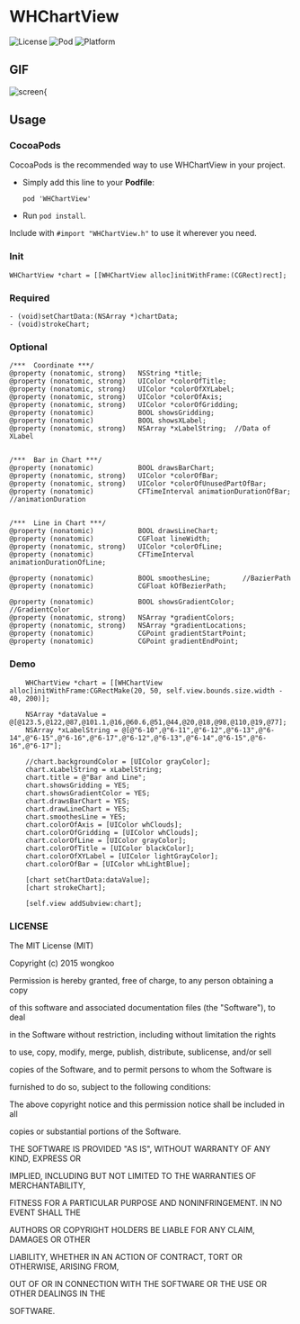 # WHChartView

![License](https://img.shields.io/badge/License-MIT-orange.svg)
![Pod](https://img.shields.io/badge/Pod-v1.0.3-green.svg)
![Platform](https://img.shields.io/badge/Platform-iOS-bl.svg)

## GIF

![screen{](https://raw.githubusercontent.com/wongkoo/WHChartView/master/Presentation/WHChartView1-0-3.gif)

## Usage

### CocoaPods

CocoaPods is the recommended way to use WHChartView in your project.    

- Simply add this line to your **Podfile**: 
  
  `pod 'WHChartView'`
  
- Run `pod install`.

Include with `#import "WHChartView.h"` to use it wherever you need.

### Init

``` objc
WHChartView *chart = [[WHChartView alloc]initWithFrame:(CGRect)rect];
```

### Required

``` objc
- (void)setChartData:(NSArray *)chartData;
- (void)strokeChart;
```

### Optional

``` objc
/***  Coordinate ***/
@property (nonatomic, strong)   NSString *title;
@property (nonatomic, strong)   UIColor *colorOfTitle;
@property (nonatomic, strong)   UIColor *colorOfXYLabel;
@property (nonatomic, strong)   UIColor *colorOfAxis;
@property (nonatomic, strong)   UIColor *colorOfGridding;
@property (nonatomic)           BOOL showsGridding;
@property (nonatomic)           BOOL showsXLabel;
@property (nonatomic, strong)   NSArray *xLabelString;  //Data of XLabel


/***  Bar in Chart ***/
@property (nonatomic)           BOOL drawsBarChart;
@property (nonatomic, strong)   UIColor *colorOfBar;
@property (nonatomic, strong)   UIColor *colorOfUnusedPartOfBar;
@property (nonatomic)           CFTimeInterval animationDurationOfBar; //animationDuration


/***  Line in Chart ***/
@property (nonatomic)           BOOL drawsLineChart;
@property (nonatomic)           CGFloat lineWidth;
@property (nonatomic, strong)   UIColor *colorOfLine;
@property (nonatomic)           CFTimeInterval animationDurationOfLine;

@property (nonatomic)           BOOL smoothesLine;        //BazierPath
@property (nonatomic)           CGFloat kOfBezierPath;

@property (nonatomic)           BOOL showsGradientColor; //GradientColor
@property (nonatomic, strong)   NSArray *gradientColors;
@property (nonatomic, strong)   NSArray *gradientLocations;
@property (nonatomic)           CGPoint gradientStartPoint;
@property (nonatomic)           CGPoint gradientEndPoint;
```



### Demo

``` objc
    WHChartView *chart = [[WHChartView alloc]initWithFrame:CGRectMake(20, 50, self.view.bounds.size.width - 40, 200)];

    NSArray *dataValue = @[@123.5,@122,@87,@101.1,@16,@60.6,@51,@44,@20,@18,@98,@110,@19,@77];
    NSArray *xLabelString = @[@"6-10",@"6-11",@"6-12",@"6-13",@"6-14",@"6-15",@"6-16",@"6-17",@"6-12",@"6-13",@"6-14",@"6-15",@"6-16",@"6-17"];

    //chart.backgroundColor = [UIColor grayColor];
    chart.xLabelString = xLabelString;
    chart.title = @"Bar and Line";
    chart.showsGridding = YES;
    chart.showsGradientColor = YES;
    chart.drawsBarChart = YES;
    chart.drawLineChart = YES;
    chart.smoothesLine = YES;
    chart.colorOfAxis = [UIColor whClouds];
    chart.colorOfGridding = [UIColor whClouds];
    chart.colorOfLine = [UIColor grayColor];
    chart.colorOfTitle = [UIColor blackColor];
    chart.colorOfXYLabel = [UIColor lightGrayColor];
    chart.colorOfBar = [UIColor whLightBlue];

    [chart setChartData:dataValue];
    [chart strokeChart];

    [self.view addSubview:chart];
```

### LICENSE

The MIT License (MIT)    

Copyright (c) 2015 wongkoo    

Permission is hereby granted, free of charge, to any person obtaining a copy

of this software and associated documentation files (the "Software"), to deal

in the Software without restriction, including without limitation the rights

to use, copy, modify, merge, publish, distribute, sublicense, and/or sell

copies of the Software, and to permit persons to whom the Software is

furnished to do so, subject to the following conditions:    

The above copyright notice and this permission notice shall be included in all

copies or substantial portions of the Software.    

THE SOFTWARE IS PROVIDED "AS IS", WITHOUT WARRANTY OF ANY KIND, EXPRESS OR

IMPLIED, INCLUDING BUT NOT LIMITED TO THE WARRANTIES OF MERCHANTABILITY,

FITNESS FOR A PARTICULAR PURPOSE AND NONINFRINGEMENT. IN NO EVENT SHALL THE

AUTHORS OR COPYRIGHT HOLDERS BE LIABLE FOR ANY CLAIM, DAMAGES OR OTHER

LIABILITY, WHETHER IN AN ACTION OF CONTRACT, TORT OR OTHERWISE, ARISING FROM,

OUT OF OR IN CONNECTION WITH THE SOFTWARE OR THE USE OR OTHER DEALINGS IN THE

SOFTWARE.    